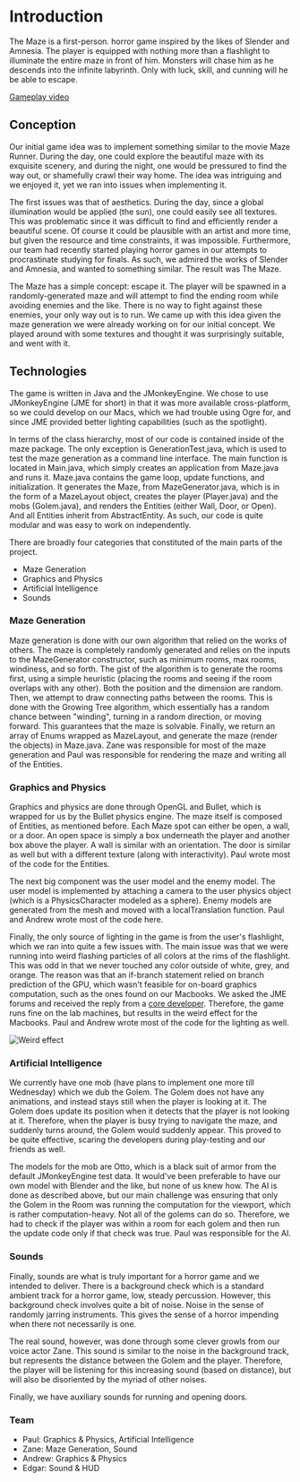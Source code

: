 # Introduction

The Maze is a first-person. horror game inspired by the likes of Slender and Amnesia. The player is equipped with nothing more than a flashlight to illuminate the entire maze in front of him. Monsters will chase him as he descends into the infinite labyrinth. Only with luck, skill, and cunning will he be able to escape.

[Gameplay video](https://www.dropbox.com/s/3dwv3mdbm4wrl2a/akira_final_demo.avi?dl=0)

## Conception

Our initial game idea was to implement something similar to the movie Maze Runner. During the day, one could explore the beautiful maze with its exquisite scenery, and during the night, one would be pressured to find the way out, or shamefully crawl their way home. The idea was intriguing and we enjoyed it, yet we ran into issues when implementing it.

The first issues was that of aesthetics. During the day, since a global illumination would be applied (the sun), one could easily see all textures. This was problematic since it was difficult to find and efficiently render a beautiful scene. Of course it could be plausible with an artist and more time, but given the resource and time constraints, it was impossible. Furthermore, our team had recently started playing horror games in our attempts to procrastinate studying for finals. As such, we admired the works of Slender and Amnesia, and wanted to something similar. The result was The Maze.

The Maze has a simple concept: escape it. The player will be spawned in a randomly-generated maze and will attempt to find the ending room while avoiding enemies and the like. There is no way to fight against these enemies, your only way out is to run. We came up with this idea given the maze generation we were already working on for our initial concept. We played around with some textures and thought it was surprisingly suitable, and went with it.

## Technologies

The game is written in Java and the JMonkeyEngine. We chose to use JMonkeyEngine (JME for short) in that it was more available cross-platform, so we could develop on our Macs, which we had trouble using Ogre for, and since JME provided better lighting capabilities (such as the spotlight).

In terms of the class hierarchy, most of our code is contained inside of the maze package. The only exception is GenerationTest.java, which is used to test the maze generation as a command line interface. The main function is located in Main.java, which simply creates an application from Maze.java and runs it. Maze.java contains the game loop, update functions, and initialization. It generates the Maze, from MazeGenerator.java, which is in the form of a MazeLayout object, creates the player (Player.java) and the mobs (Golem.java), and renders the Entities (either Wall, Door, or Open). And all Entities inherit from AbstractEntity. As such, our code is quite modular and was easy to work on independently.

There are broadly four categories that constituted of the main parts of the project.

* Maze Generation
* Graphics and Physics
* Artificial Intelligence
* Sounds

### Maze Generation

Maze generation is done with our own algorithm that relied on the works of others. The maze is completely randomly generated and relies on the inputs to the MazeGenerator constructor, such as minimum rooms, max rooms, windiness, and so forth. The gist of the algorithm is to generate the rooms first, using a simple heuristic (placing the rooms and seeing if the room overlaps with any other). Both the position and the dimension are random. Then, we attempt to draw connecting paths between the rooms. This is done with the Growing Tree algorithm, which essentially has a random chance between "winding", turning in a random direction, or moving forward. This guarantees that the maze is solvable. Finally, we return an array of Enums wrapped as MazeLayout, and generate the maze (render the objects) in Maze.java. Zane was responsible for most of the maze generation and Paul was responsible for rendering the maze and writing all of the Entities.

### Graphics and Physics

Graphics and physics are done through OpenGL and Bullet, which is wrapped for us by the Bullet physics engine. The maze itself is composed of Entities, as mentioned before. Each Maze spot can either be open, a wall, or a door. An open space is simply a box underneath the player and another box above the player. A wall is similar with an orientation. The door is similar as well but with a different texture (along with interactivity). Paul wrote most of the code for the Entities.

The next big component was the user model and the enemy model. The user model is implemented by attaching a camera to the user physics object (which is a PhysicsCharacter modeled as a sphere). Enemy models are generated from the mesh and moved with a localTranslation function. Paul and Andrew wrote most of the code here.

Finally, the only source of lighting in the game is from the user's flashlight, which we ran into quite a few issues with. The main issue was that we were running into weird flashing particles of all colors at the rims of the flashlight. This was odd in that we never touched any color outside of white, grey, and orange. The reason was that an if-branch statement relied on branch prediction of the GPU, which wasn't feasible for on-board graphics computation, such as the ones found on our Macbooks. We asked the JME forums and received the reply from a [core developer](http://hub.jmonkeyengine.org/t/issues-with-spotlight-and-normal-maps/32466/3). Therefore, the game runs fine on the lab machines, but results in the weird effect for the Macbooks. Paul and Andrew wrote most of the code for the lighting as well.

![Weird effect](http://i.imgur.com/5kAntzq.jpg)

### Artificial Intelligence

We currently have one mob (have plans to implement one more till Wednesday) which we dub the Golem. The Golem does not have any animations, and instead stays still when the player is looking at it. The Golem does update its position when it detects that the player is not looking at it. Therefore, when the player is busy trying to navigate the maze, and suddenly turns around, the Golem would suddenly appear. This proved to be quite effective, scaring the developers during play-testing and our friends as well.

The models for the mob are Otto, which is a black suit of armor from the default JMonkeyEngine test data. It would've been preferable to have our own model with Blender and the like, but none of us knew how. The AI is done as described above, but our main challenge was ensuring that only the Golem in the Room was running the computation for the viewport, which is rather computation-heavy. Not all of the golems can do so. Therefore, we had to check if the player was within a room for each golem and then run the update code only if that check was true. Paul was responsible for the AI.

### Sounds

Finally, sounds are what is truly important for a horror game and we intended to deliver. There is a background check which is a standard ambient track for a horror game, low, steady percussion. However, this background check involves quite a bit of noise. Noise in the sense of randomly jarring instruments. This gives the sense of a horror impending when there not necessarily is one.

The real sound, however, was done through some clever growls from our voice actor Zane. This sound is similar to the noise in the background track, but represents the distance between the Golem and the player. Therefore, the player will be listening for this increasing sound (based on distance), but will also be disoriented by the myriad of other noises.

Finally, we have auxiliary sounds for running and opening doors.

### Team

* Paul: Graphics & Physics, Artificial Intelligence
* Zane: Maze Generation, Sound
* Andrew: Graphics & Physics
* Edgar: Sound & HUD
